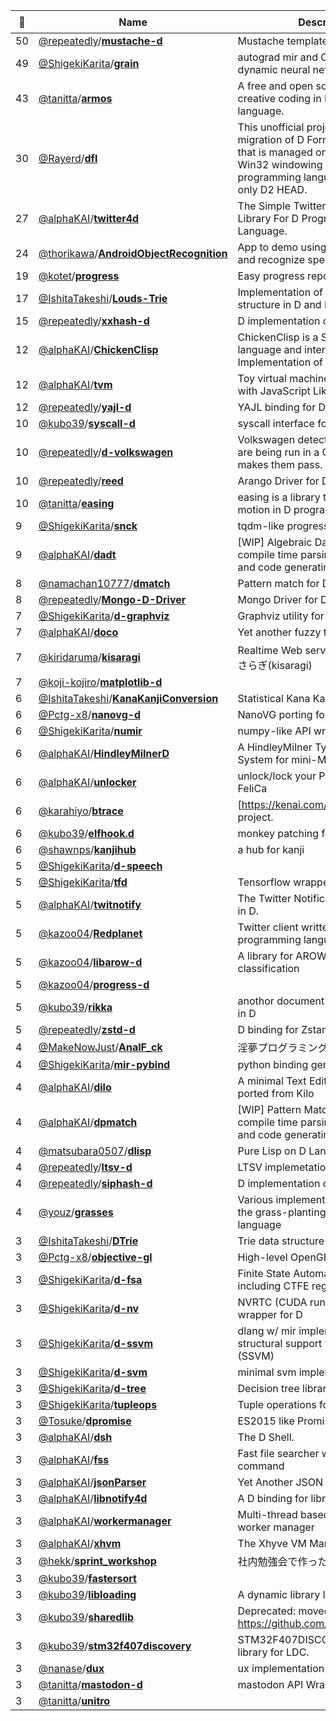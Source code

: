 |:star2: | Name | Description | 🌍|
|---|---|---|---|
|50|[@repeatedly](https://github.com/repeatedly)/[**mustache-d**](https://github.com/repeatedly/mustache-d)|Mustache template engine for D|[:arrow_upper_right:](http://mustache.github.com/)|
|49|[@ShigekiKarita](https://github.com/ShigekiKarita)/[**grain**](https://github.com/ShigekiKarita/grain)|autograd mir and CUDA library for dynamic neural networks in D.|[:arrow_upper_right:](https://shigekikarita.github.io/grain)|
|43|[@tanitta](https://github.com/tanitta)/[**armos**](https://github.com/tanitta/armos)|A free and open source library for creative coding in D programming language.||
|30|[@Rayerd](https://github.com/Rayerd)/[**dfl**](https://github.com/Rayerd/dfl)|This unofficial project for D2.x is a migration of D Forms Library (DFL) that is managed on SVN. DFL is a Win32 windowing library for the D programming language. We support only D2 HEAD.|[:arrow_upper_right:](http://wiki.dprogramming.com/Dfl/HomePage)|
|27|[@alphaKAI](https://github.com/alphaKAI)/[**twitter4d**](https://github.com/alphaKAI/twitter4d)|The Simple Twitter API Wrapper Library For D Programming Language.||
|24|[@thorikawa](https://github.com/thorikawa)/[**AndroidObjectRecognition**](https://github.com/thorikawa/AndroidObjectRecognition)|App to demo using android camera and recognize specific object.||
|19|[@kotet](https://github.com/kotet)/[**progress**](https://github.com/kotet/progress)|Easy progress reporting for D||
|17|[@IshitaTakeshi](https://github.com/IshitaTakeshi)/[**Louds-Trie**](https://github.com/IshitaTakeshi/Louds-Trie)|Implementation of the Trie data structure in D and Python.||
|15|[@repeatedly](https://github.com/repeatedly)/[**xxhash-d**](https://github.com/repeatedly/xxhash-d)|D implementation of xxhash||
|12|[@alphaKAI](https://github.com/alphaKAI)/[**ChickenClisp**](https://github.com/alphaKAI/ChickenClisp)|ChickenClisp is a Scheme like language and interpreter. An Implementation of Orelang in D||
|12|[@alphaKAI](https://github.com/alphaKAI)/[**tvm**](https://github.com/alphaKAI/tvm)|Toy virtual machine and JIT Engine with JavaScript Like Syntax||
|12|[@repeatedly](https://github.com/repeatedly)/[**yajl-d**](https://github.com/repeatedly/yajl-d)|YAJL binding for D||
|10|[@kubo39](https://github.com/kubo39)/[**syscall-d**](https://github.com/kubo39/syscall-d)|syscall interface for D.|[:arrow_upper_right:](http://code.dlang.org/packages/syscall-d)|
|10|[@repeatedly](https://github.com/repeatedly)/[**d-volkswagen**](https://github.com/repeatedly/d-volkswagen)|Volkswagen detects when your tests are being run in a CI server, and makes them pass.||
|10|[@repeatedly](https://github.com/repeatedly)/[**reed**](https://github.com/repeatedly/reed)|Arango Driver for D||
|10|[@tanitta](https://github.com/tanitta)/[**easing**](https://github.com/tanitta/easing)|easing is a library that add flavor to motion in D programming language.||
|9|[@ShigekiKarita](https://github.com/ShigekiKarita)/[**snck**](https://github.com/ShigekiKarita/snck)|tqdm-like progress bar for D||
|9|[@alphaKAI](https://github.com/alphaKAI)/[**dadt**](https://github.com/alphaKAI/dadt)|[WIP] Algebraic Data Type for D,  by compile time parsing with pegged and code generating||
|8|[@namachan10777](https://github.com/namachan10777)/[**dmatch**](https://github.com/namachan10777/dmatch)|Pattern match for D Language.||
|8|[@repeatedly](https://github.com/repeatedly)/[**Mongo-D-Driver**](https://github.com/repeatedly/Mongo-D-Driver)|Mongo Driver for D|[:arrow_upper_right:](http://www.mongodb.org/)|
|7|[@ShigekiKarita](https://github.com/ShigekiKarita)/[**d-graphviz**](https://github.com/ShigekiKarita/d-graphviz)|Graphviz utility for D||
|7|[@alphaKAI](https://github.com/alphaKAI)/[**doco**](https://github.com/alphaKAI/doco)|Yet another fuzzy text selector.||
|7|[@kiridaruma](https://github.com/kiridaruma)/[**kisaragi**](https://github.com/kiridaruma/kisaragi)|Realtime Web service framework きさらぎ(kisaragi)||
|7|[@koji-kojiro](https://github.com/koji-kojiro)/[**matplotlib-d**](https://github.com/koji-kojiro/matplotlib-d)|||
|6|[@IshitaTakeshi](https://github.com/IshitaTakeshi)/[**KanaKanjiConversion**](https://github.com/IshitaTakeshi/KanaKanjiConversion)|Statistical Kana Kanji Conversion||
|6|[@Pctg-x8](https://github.com/Pctg-x8)/[**nanovg-d**](https://github.com/Pctg-x8/nanovg-d)|NanoVG porting for dlang||
|6|[@ShigekiKarita](https://github.com/ShigekiKarita)/[**numir**](https://github.com/ShigekiKarita/numir)|numpy-like API wrappers of mir||
|6|[@alphaKAI](https://github.com/alphaKAI)/[**HindleyMilnerD**](https://github.com/alphaKAI/HindleyMilnerD)|A HindleyMilner Type Inference System for mini-ML in D.||
|6|[@alphaKAI](https://github.com/alphaKAI)/[**unlocker**](https://github.com/alphaKAI/unlocker)|unlock/lock your PC by touching with FeliCa||
|6|[@karahiyo](https://github.com/karahiyo)/[**btrace**](https://github.com/karahiyo/btrace)|[https://kenai.com/projects/btrace/]'s project.||
|6|[@kubo39](https://github.com/kubo39)/[**elfhook.d**](https://github.com/kubo39/elfhook.d)|monkey patching for shared object.||
|6|[@shawnps](https://github.com/shawnps)/[**kanjihub**](https://github.com/shawnps/kanjihub)|a hub for kanji||
|5|[@ShigekiKarita](https://github.com/ShigekiKarita)/[**d-speech**](https://github.com/ShigekiKarita/d-speech)||[:arrow_upper_right:](https://shigekikarita.github.io/d-speech/dspeech.html)|
|5|[@ShigekiKarita](https://github.com/ShigekiKarita)/[**tfd**](https://github.com/ShigekiKarita/tfd)|Tensorflow wrapper for D||
|5|[@alphaKAI](https://github.com/alphaKAI)/[**twitnotify**](https://github.com/alphaKAI/twitnotify)|The Twitter Notification tool. Written in D.||
|5|[@kazoo04](https://github.com/kazoo04)/[**Redplanet**](https://github.com/kazoo04/Redplanet)|Twitter client written in the D programming language.||
|5|[@kazoo04](https://github.com/kazoo04)/[**libarow-d**](https://github.com/kazoo04/libarow-d)|A library for AROW linear classification||
|5|[@kazoo04](https://github.com/kazoo04)/[**progress-d**](https://github.com/kazoo04/progress-d)|||
|5|[@kubo39](https://github.com/kubo39)/[**rikka**](https://github.com/kubo39/rikka)|anothor document database written in D||
|5|[@repeatedly](https://github.com/repeatedly)/[**zstd-d**](https://github.com/repeatedly/zstd-d)|D binding for Zstandard||
|4|[@MakeNowJust](https://github.com/MakeNowJust)/[**AnalF_ck**](https://github.com/MakeNowJust/AnalF_ck)|淫夢プログラミング言語||
|4|[@ShigekiKarita](https://github.com/ShigekiKarita)/[**mir-pybind**](https://github.com/ShigekiKarita/mir-pybind)|python binding generator for D||
|4|[@alphaKAI](https://github.com/alphaKAI)/[**dilo**](https://github.com/alphaKAI/dilo)|A minimal Text Editor in D Language, ported from Kilo||
|4|[@alphaKAI](https://github.com/alphaKAI)/[**dpmatch**](https://github.com/alphaKAI/dpmatch)|[WIP] Pattern Matching for D, by compile time parsing with pegged and code generating||
|4|[@matsubara0507](https://github.com/matsubara0507)/[**dlisp**](https://github.com/matsubara0507/dlisp)|Pure Lisp on D Language||
|4|[@repeatedly](https://github.com/repeatedly)/[**ltsv-d**](https://github.com/repeatedly/ltsv-d)|LTSV implemetation for D||
|4|[@repeatedly](https://github.com/repeatedly)/[**siphash-d**](https://github.com/repeatedly/siphash-d)|D implementation of SipHash||
|4|[@youz](https://github.com/youz)/[**grasses**](https://github.com/youz/grasses)|Various implementations of 'Grass' the grass-planting programming language||
|3|[@IshitaTakeshi](https://github.com/IshitaTakeshi)/[**DTrie**](https://github.com/IshitaTakeshi/DTrie)|Trie data structure in dlang||
|3|[@Pctg-x8](https://github.com/Pctg-x8)/[**objective-gl**](https://github.com/Pctg-x8/objective-gl)|High-level OpenGL Wrapper/Helper||
|3|[@ShigekiKarita](https://github.com/ShigekiKarita)/[**d-fsa**](https://github.com/ShigekiKarita/d-fsa)|Finite State Automata Library for D including CTFE regex||
|3|[@ShigekiKarita](https://github.com/ShigekiKarita)/[**d-nv**](https://github.com/ShigekiKarita/d-nv)|NVRTC (CUDA runtime compiler) wrapper for D||
|3|[@ShigekiKarita](https://github.com/ShigekiKarita)/[**d-ssvm**](https://github.com/ShigekiKarita/d-ssvm)|dlang w/ mir implementation of structural support vector machines (SSVM)||
|3|[@ShigekiKarita](https://github.com/ShigekiKarita)/[**d-svm**](https://github.com/ShigekiKarita/d-svm)|minimal svm implementation||
|3|[@ShigekiKarita](https://github.com/ShigekiKarita)/[**d-tree**](https://github.com/ShigekiKarita/d-tree)|Decision tree library for D||
|3|[@ShigekiKarita](https://github.com/ShigekiKarita)/[**tupleops**](https://github.com/ShigekiKarita/tupleops)|Tuple operations for D language||
|3|[@Tosuke](https://github.com/Tosuke)/[**dpromise**](https://github.com/Tosuke/dpromise)|ES2015 like Promises for dlang||
|3|[@alphaKAI](https://github.com/alphaKAI)/[**dsh**](https://github.com/alphaKAI/dsh)|The D Shell.||
|3|[@alphaKAI](https://github.com/alphaKAI)/[**fss**](https://github.com/alphaKAI/fss)|Fast file searcher with locate command||
|3|[@alphaKAI](https://github.com/alphaKAI)/[**jsonParser**](https://github.com/alphaKAI/jsonParser)|Yet Another JSON parser for D.||
|3|[@alphaKAI](https://github.com/alphaKAI)/[**libnotify4d**](https://github.com/alphaKAI/libnotify4d)|A D binding for libnotify||
|3|[@alphaKAI](https://github.com/alphaKAI)/[**workermanager**](https://github.com/alphaKAI/workermanager)|Multi-thread based asynchronized worker manager||
|3|[@alphaKAI](https://github.com/alphaKAI)/[**xhvm**](https://github.com/alphaKAI/xhvm)|The Xhyve VM Manager||
|3|[@hekk](https://github.com/hekk)/[**sprint_workshop**](https://github.com/hekk/sprint_workshop)|社内勉強会で作ったもの||
|3|[@kubo39](https://github.com/kubo39)/[**fastersort**](https://github.com/kubo39/fastersort)|||
|3|[@kubo39](https://github.com/kubo39)/[**libloading**](https://github.com/kubo39/libloading)|A dynamic library loading library.||
|3|[@kubo39](https://github.com/kubo39)/[**sharedlib**](https://github.com/kubo39/sharedlib)|Deprecated: moved to https://github.com/kubo39/libloading ||
|3|[@kubo39](https://github.com/kubo39)/[**stm32f407discovery**](https://github.com/kubo39/stm32f407discovery)|STM32F407DISCOVERY dev board library for LDC.||
|3|[@nanase](https://github.com/nanase)/[**dux**](https://github.com/nanase/dux)|ux implementation for D||
|3|[@tanitta](https://github.com/tanitta)/[**mastodon-d**](https://github.com/tanitta/mastodon-d)|mastodon API Wrapper for dlang||
|3|[@tanitta](https://github.com/tanitta)/[**unitro**](https://github.com/tanitta/unitro)|||

